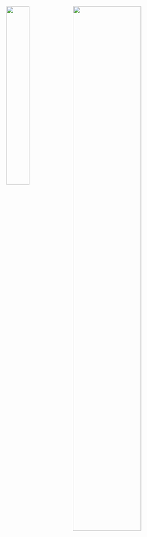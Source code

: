 <a href="https://github.com/ArcMichael/decentralizedtradedesk">
    <img width="35%" align="left" src="https://github-readme-stats.vercel.app/api/top-langs/?username=ArcMichael&theme=dark&hide=html,shell">
</a>
<a href="https://github.com/ArcMichael/decentralizedtradedesk">
    <img width="60%" align="left" src="https://github-readme-stats.vercel.app/api?username=ArcMichael&show_icons=true&theme=dark&line_height=33">
</a>
